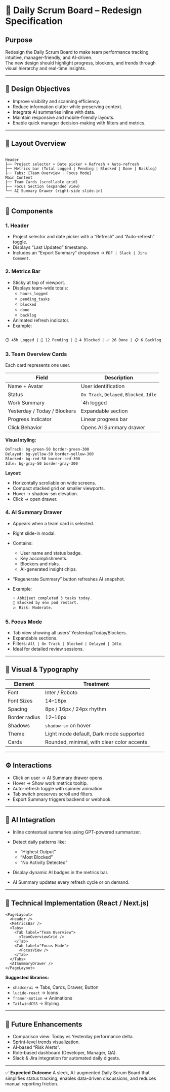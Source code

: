 # 🧭 Daily Scrum Board – Redesign Specification

## Purpose
Redesign the Daily Scrum Board to make team performance tracking intuitive, manager-friendly, and AI-driven.  
The new design should highlight progress, blockers, and trends through visual hierarchy and real-time insights.

---

## 🎯 Design Objectives
- Improve visibility and scanning efficiency.
- Reduce information clutter while preserving context.
- Integrate AI summaries inline with data.
- Maintain responsive and mobile-friendly layouts.
- Enable quick manager decision-making with filters and metrics.

---

## 🧱 Layout Overview
```

Header
├── Project selector + Date picker + Refresh + Auto-refresh
├── Metrics bar (Total Logged | Pending | Blocked | Done | Backlog)
├── Tabs: [Team Overview | Focus Mode]
Main Content
├── Team Cards (scrollable grid)
├── Focus Section (expanded view)
└── AI Summary Drawer (right-side slide-in)

```

---

## 🧩 Components

### 1. Header
- Project selector and date picker with a “Refresh” and “Auto-refresh” toggle.
- Displays “Last Updated” timestamp.
- Includes an “Export Summary” dropdown → `PDF | Slack | Jira Comment`.

### 2. Metrics Bar
- Sticky at top of viewport.
- Displays team-wide totals:
  - `hours_logged`
  - `pending_tasks`
  - `blocked`
  - `done`
  - `backlog`
- Animated refresh indicator.
- Example:
```

⏱️ 45h Logged | 🧩 12 Pending | 🚧 4 Blocked | ✅ 26 Done | 📋 6 Backlog

```

### 3. Team Overview Cards
Each card represents one user.

| Field | Description |
|--------|--------------|
| Name + Avatar | User identification |
| Status | `On Track`, `Delayed`, `Blocked`, `Idle` |
| Work Summary | `4h logged | 3 Done | 1 Blocked` |
| Yesterday / Today / Blockers | Expandable section |
| Progress Indicator | Linear progress bar |
| Click Behavior | Opens AI Summary drawer |

**Visual styling:**
```css
OnTrack: bg-green-50 border-green-300
Delayed: bg-yellow-50 border-yellow-300
Blocked: bg-red-50 border-red-300
Idle: bg-gray-50 border-gray-300
```

**Layout:**

* Horizontally scrollable on wide screens.
* Compact stacked grid on smaller viewports.
* Hover → shadow-sm elevation.
* Click → open drawer.

### 4. AI Summary Drawer

* Appears when a team card is selected.
* Right slide-in modal.
* Contains:

  * User name and status badge.
  * Key accomplishments.
  * Blockers and risks.
  * AI-generated insight chips.
* “Regenerate Summary” button refreshes AI snapshot.
* Example:

  ```
  ⚡ Abhijeet completed 3 tasks today.
  🚧 Blocked by env pod restart.
  📈 Risk: Moderate.
  ```

### 5. Focus Mode

* Tab view showing all users’ Yesterday/Today/Blockers.
* Expandable sections.
* Filters: `All | On Track | Blocked | Delayed | Idle`.
* Ideal for detailed review sessions.

---

## 🎨 Visual & Typography

| Element       | Treatment                                  |
| ------------- | ------------------------------------------ |
| Font          | Inter / Roboto                             |
| Font Sizes    | 14–18px                                    |
| Spacing       | 8px / 16px / 24px rhythm                   |
| Border radius | 12–16px                                    |
| Shadows       | `shadow-sm` on hover                       |
| Theme         | Light mode default, Dark mode supported    |
| Cards         | Rounded, minimal, with clear color accents |

---

## ⚙️ Interactions

* Click on user → AI Summary drawer opens.
* Hover → Show work metrics tooltip.
* Auto-refresh toggle with spinner animation.
* Tab switch preserves scroll and filters.
* Export Summary triggers backend or webhook.

---

## 🧠 AI Integration

* Inline contextual summaries using GPT-powered summarizer.
* Detect daily patterns like:

  * “Highest Output”
  * “Most Blocked”
  * “No Activity Detected”
* Display dynamic AI badges in the metrics bar.
* AI Summary updates every refresh cycle or on demand.

---

## 🧰 Technical Implementation (React / Next.js)

```tsx
<PageLayout>
  <Header />
  <MetricsBar />
  <Tabs>
    <Tab label="Team Overview">
      <TeamOverviewGrid />
    </Tab>
    <Tab label="Focus Mode">
      <FocusView />
    </Tab>
  </Tabs>
  <AISummaryDrawer />
</PageLayout>
```

**Suggested libraries:**

* `shadcn/ui` → Tabs, Cards, Drawer, Button
* `lucide-react` → Icons
* `framer-motion` → Animations
* `TailwindCSS` → Styling

---

## 🚀 Future Enhancements

* Comparison view: Today vs Yesterday performance delta.
* Sprint-level trends visualization.
* AI-based “Risk Alerts”.
* Role-based dashboard (Developer, Manager, QA).
* Slack & Jira integration for automated daily digests.

---

✅ **Expected Outcome**
A sleek, AI-augmented Daily Scrum Board that simplifies status tracking, enables data-driven discussions, and reduces manual reporting friction.

